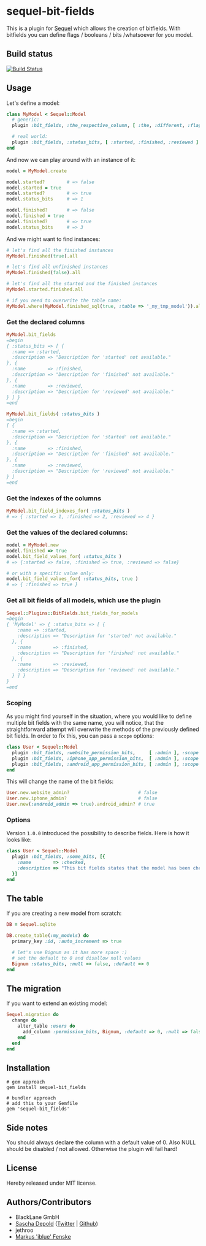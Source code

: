 # sequel-bit-fields

This is a plugin for [Sequel](http://sequel.rubyforge.org/) which allows the creation of bitfields.
With bitfields you can define flags / booleans / bits /whatsoever for you model.

## Build status
[![Build Status](https://secure.travis-ci.org/sdepold/sequel-bit_fields.png)](http://travis-ci.org/sdepold/sequel-bit_fields)

## Usage

Let's define a model:

```ruby
class MyModel < Sequel::Model
  # generic:
  plugin :bit_fields, :the_respective_column, [ :the, :different, :flags, :or, :bits ]

  # real world:
  plugin :bit_fields, :status_bits, [ :started, :finished, :reviewed ]
end
```

And now we can play around with an instance of it:

```ruby
model = MyModel.create

model.started?        # => false
model.started = true
model.started?        # => true
model.status_bits     # => 1

model.finished?       # => false
model.finished = true
model.finished?       # => true
model.status_bits     # => 3
```

And we might want to find instances:

```ruby
# let's find all the finished instances
MyModel.finished(true).all

# let's find all unfinished instances
MyModel.finished(false).all

# let's find all the started and the finished instances
MyModel.started.finished.all

# if you need to overwrite the table name:
MyModel.where(MyModel.finished_sql(true, :table => '_my_tmp_model')).all
```

### Get the declared columns

```ruby
MyModel.bit_fields
=begin
{ :status_bits => [ {
  :name => :started,
  :description => "Description for 'started' not available."
}, {
  :name        => :finished,
  :description => "Description for 'finished' not available."
}, {
  :name        => :reviewed,
  :description => "Description for 'reviewed' not available."
} ] }
=end

MyModel.bit_fields( :status_bits )
=begin
[ {
  :name => :started,
  :description => "Description for 'started' not available."
}, {
  :name        => :finished,
  :description => "Description for 'finished' not available."
}, {
  :name        => :reviewed,
  :description => "Description for 'reviewed' not available."
} ]
=end
```

### Get the indexes of the columns

```ruby
MyModel.bit_field_indexes_for( :status_bits )
# => { :started => 1, :finished => 2, :reviewed => 4 }
```

### Get the values of the declared columns:

```ruby
model = MyModel.new
model.finished => true
model.bit_field_values_for( :status_bits )
# => {:started => false, :finished => true, :reviewed => false}

# or with a specific value only:
model.bit_field_values_for( :status_bits, true )
# => { :finished => true }
```

### Get all bit fields of all models, which use the plugin

```ruby
Sequel::Plugins::BitFields.bit_fields_for_models
=begin
{ 'MyModel' => { :status_bits => [ {
    :name => :started,
    :description => "Description for 'started' not available."
  }, {
    :name        => :finished,
    :description => "Description for 'finished' not available."
  }, {
    :name        => :reviewed,
    :description => "Description for 'reviewed' not available."
  } ] }
}
=end
```

### Scoping

As you might find yourself in the situation, where you would like to define
multiple bit fields with the same name, you will notice, that the straightforward
attempt will overwrite the methods of the previously defined bit fields. In order to
fix this, you can pass a `scope` options:

```ruby
class User < Sequel::Model
  plugin :bit_fields, :website_permission_bits,     [ :admin ], :scope => :website
  plugin :bit_fields, :iphone_app_permission_bits,  [ :admin ], :scope => :iphone
  plugin :bit_fields, :android_app_permission_bits, [ :admin ], :scope => :android
end
```

This will change the name of the bit fields:

```ruby
User.new.website_admin?                         # false
User.new.iphone_admin?                          # false
User.new(:android_admin => true).android_admin? # true
```

### Options

Version `1.0.0` introduced the possibility to describe fields. Here is how it looks like:

```ruby
class User < Sequel::Model
  plugin :bit_fields, :some_bits, [{
    :name        => :checked,
    :description => "This bit fields states that the model has been checked by someone."
  }]
end
```

## The table

If you are creating a new model from scratch:

```ruby
DB = Sequel.sqlite

DB.create_table(:my_models) do
  primary_key :id, :auto_increment => true

  # let's use Bignum as it has more space :)
  # set the default to 0 and disallow null values
  Bignum :status_bits, :null => false, :default => 0
end
```

## The migration

If you want to extend an existing model:

```ruby
Sequel.migration do
  change do
    alter_table :users do
      add_column :permission_bits, Bignum, :default => 0, :null => false
    end
  end
end
```

## Installation

```
# gem approach
gem install sequel-bit_fields

# bundler approach
# add this to your Gemfile
gem 'sequel-bit_fields'
```

## Side notes

You should always declare the column with a default value of 0. Also NULL should be disabled / not allowed.
Otherwise the plugin will fail hard!

## License
Hereby released under MIT license.

## Authors/Contributors

- BlackLane GmbH
- [Sascha Depold](http://depold.com) ([Twitter](http://twitter.com/sdepold) | [Github](http://github.com/sdepold))
- jethroo
- [Markus 'iblue' Fenske](http://github.com/iblue)
